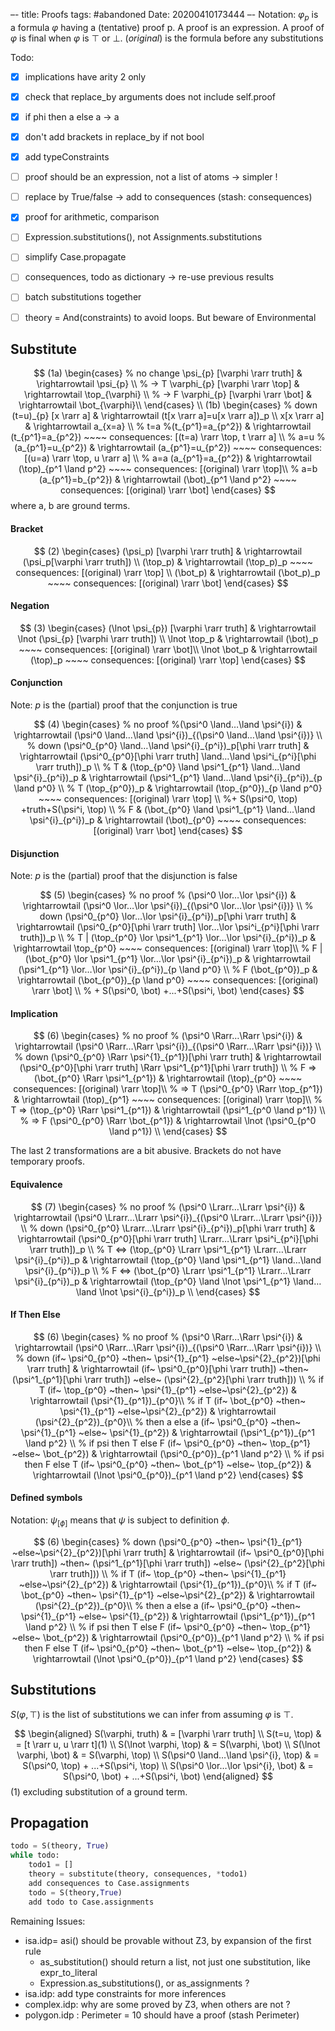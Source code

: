 –-
title: Proofs
tags: #abandoned
Date: 20200410173444
–-
Notation: $\varphi_p$ is a formula $\varphi$ having a (tentative) proof p.  A proof is an expression.  A proof of $\varphi$ is final when $\varphi$ is $\top$ or $\bot$.
$(original)$ is the formula before any substitutions

Todo:
- [x] implications have arity 2 only
- [x] check that replace_by arguments does not include self.proof
- [x] if phi then a else a → a 
- [x] don't add brackets in replace_by if not bool
- [x] add typeConstraints
- [ ] proof should be an expression, not a list of atoms → simpler !
- [ ] replace by True/false → add to consequences (stash: consequences)
- [x] proof for arithmetic, comparison
- [ ] Expression.substitutions(), not Assignments.substitutions
- [ ] simplify Case.propagate

- [ ] consequences, todo as dictionary → re-use previous results
- [ ] batch substitutions together
- [ ] theory = And(constraints) to avoid loops. But beware of Environmental

## Substitute
$$
(1a) \begin{cases}
% no change
\psi_{p} [\varphi \rarr truth]    & \rightarrowtail \psi_{p} \\
% -> T
\varphi_{p} [\varphi \rarr \top] & \rightarrowtail \top_{\varphi} \\
% -> F
\varphi_{p} [\varphi \rarr \bot] & \rightarrowtail \bot_{\varphi}\\
\end{cases} \\
(1b) \begin{cases}
% down
(t=u)_{p} [x \rarr a] & \rightarrowtail (t[x \rarr a]=u[x \rarr a])_p \\
x[x \rarr a] & \rightarrowtail a_{x=a} \\
% t=a
%(t_{p^1}=a_{p^2}) & \rightarrowtail (t_{p^1}=a_{p^2}) ~~~~ consequences: [(t=a) \rarr \top, t \rarr  a] \\
% a=u
%(a_{p^1}=u_{p^2}) & \rightarrowtail (a_{p^1}=u_{p^2}) ~~~~ consequences: [(u=a) \rarr \top, u \rarr a] \\
% a=a
(a_{p^1}=a_{p^2}) & \rightarrowtail (\top)_{p^1 \land p^2}  ~~~~ consequences: [(original) \rarr \top]\\
% a=b
(a_{p^1}=b_{p^2}) & \rightarrowtail (\bot)_{p^1 \land p^2}  ~~~~ consequences: [(original) \rarr \bot]
\end{cases}
$$
where a, b are ground terms. 

#### Bracket
$$
(2) \begin{cases}
(\psi_p) [\varphi \rarr truth]   & \rightarrowtail (\psi_p[\varphi \rarr truth]) \\
(\top_p) & \rightarrowtail (\top_p)_p  ~~~~ consequences: [(original) \rarr \top] \\
(\bot_p) & \rightarrowtail (\bot_p)_p  ~~~~ consequences: [(original) \rarr \bot]
\end{cases} 
$$

#### Negation
$$
(3) \begin{cases}
(\lnot \psi_{p}) [\varphi \rarr truth]    & \rightarrowtail \lnot (\psi_{p} [\varphi \rarr truth]) \\
\lnot \top_p & \rightarrowtail (\bot)_p   ~~~~ consequences: [(original) \rarr \bot]\\
\lnot \bot_p & \rightarrowtail (\top)_p  ~~~~ consequences: [(original) \rarr \top]
\end{cases}
$$

#### Conjunction
Note: $p$ is the (partial) proof that the conjunction is true

$$
(4) \begin{cases}
% no proof
%(\psi^0 \land…\land \psi^{i})    & \rightarrowtail  (\psi^0 \land…\land \psi^{i})_{(\psi^0 \land…\land \psi^{i})} \\
% down
(\psi^0_{p^0} \land…\land \psi^{i}_{p^i})_p[\phi \rarr truth]    & \rightarrowtail 
(\psi^0_{p^0}[\phi \rarr truth] \land…\land \psi^i_{p^i}[\phi \rarr truth])_p \\
% T &
(\top_{p^0} \land \psi^1_{p^1} \land…\land \psi^{i}_{p^i})_p    & \rightarrowtail 
(\psi^1_{p^1} \land…\land \psi^{i}_{p^i})_{p \land p^0} \\
% T
(\top_{p^0})_p    & \rightarrowtail (\top_{p^0})_{p \land p^0}  ~~~~ consequences: [(original) \rarr \top] \\ 
%+ S(\psi^0, \top) +truth+S(\psi^i, \top) \\
% F &
(\bot_{p^0} \land \psi^1_{p^1} \land…\land \psi^{i}_{p^i})_p    & \rightarrowtail 
(\bot)_{p^0} ~~~~ consequences: [(original) \rarr \bot]
\end{cases}
$$

#### Disjunction
Note: $p$ is the (partial) proof that the disjunction is false

$$
(5) \begin{cases}
% no proof
% (\psi^0 \lor…\lor \psi^{i})    & \rightarrowtail (\psi^0 \lor…\lor \psi^{i})_{(\psi^0 \lor…\lor \psi^{i})} \\
% down
(\psi^0_{p^0} \lor…\lor \psi^{i}_{p^i})_p[\phi \rarr truth]    & \rightarrowtail 
(\psi^0_{p^0}[\phi \rarr truth] \lor…\lor \psi^i_{p^i}[\phi \rarr truth])_p \\
% T |
(\top_{p^0} \lor \psi^1_{p^1} \lor…\lor \psi^{i}_{p^i})_p    & \rightarrowtail  
\top_{p^0}  ~~~~ consequences: [(original) \rarr \top]\\
% F |
(\bot_{p^0} \lor \psi^1_{p^1} \lor…\lor \psi^{i}_{p^i})_p    & \rightarrowtail
(\psi^1_{p^1} \lor…\lor \psi^{i}_{p^i})_{p \land p^0} \\
% F
(\bot_{p^0})_p    & \rightarrowtail
(\bot_{p^0})_{p \land p^0} ~~~~ consequences: [(original) \rarr \bot] \\
% + S(\psi^0, \bot) +...+S(\psi^i, \bot)
\end{cases}
$$

#### Implication

$$
(6) \begin{cases}
% no proof
% (\psi^0 \Rarr…\Rarr \psi^{i})    & \rightarrowtail (\psi^0 \Rarr…\Rarr \psi^{i})_{(\psi^0 \Rarr…\Rarr \psi^{i})} \\
% down
(\psi^0_{p^0} \Rarr \psi^{1}_{p^1})[\phi \rarr truth]    & \rightarrowtail 
(\psi^0_{p^0}[\phi \rarr truth] \Rarr \psi^1_{p^1}[\phi \rarr truth]) \\
% F =>
(\bot_{p^0} \Rarr \psi^1_{p^1})    & \rightarrowtail  
(\top)_{p^0}  ~~~~ consequences: [(original) \rarr \top]\\
% => T
(\psi^0_{p^0} \Rarr \top_{p^1})    & \rightarrowtail
(\top)_{p^1}  ~~~~ consequences: [(original) \rarr \top]\\
% T =>
(\top_{p^0} \Rarr \psi^1_{p^1})    & \rightarrowtail  
(\psi^1_{p^0 \land p^1}) \\
% => F
(\psi^0_{p^0} \Rarr \bot_{p^1})    & \rightarrowtail
\lnot (\psi^0_{p^0 \land p^1}) \\
\end{cases}
$$

The last 2 transformations are a bit abusive. Brackets do not have temporary proofs.

#### Equivalence
$$
(7) \begin{cases}
% no proof
% (\psi^0 \Lrarr…\Lrarr \psi^{i})   & \rightarrowtail (\psi^0 \Lrarr…\Lrarr \psi^{i})_{(\psi^0 \Lrarr…\Lrarr \psi^{i})} \\
% down
(\psi^0_{p^0} \Lrarr…\Lrarr \psi^{i}_{p^i})_p[\phi \rarr truth]    & \rightarrowtail 
(\psi^0_{p^0}[\phi \rarr truth] \Lrarr…\Lrarr \psi^i_{p^i}[\phi \rarr truth])_p \\
% T ⇔
(\top_{p^0} \Lrarr \psi^1_{p^1} \Lrarr…\Lrarr \psi^{i}_{p^i})_p    & \rightarrowtail  
(\top_{p^0} \land \psi^1_{p^1} \land…\land \psi^{i}_{p^i})_p \\
% F ⇔
(\bot_{p^0} \Lrarr \psi^1_{p^1} \Lrarr…\Lrarr \psi^{i}_{p^i})_p    & \rightarrowtail
(\top_{p^0} \land \lnot \psi^1_{p^1} \land…\land \lnot \psi^{i}_{p^i})_p \\
\end{cases}
$$

#### If Then Else

$$
(6) \begin{cases}
% no proof
% (\psi^0 \Rarr…\Rarr \psi^{i})    & \rightarrowtail (\psi^0 \Rarr…\Rarr \psi^{i})_{(\psi^0 \Rarr…\Rarr \psi^{i})} \\
% down
(if~ \psi^0_{p^0} ~then~ \psi^{1}_{p^1} ~else~\psi^{2}_{p^2})[\phi \rarr truth]    & \rightarrowtail 
(if~ \psi^0_{p^0}[\phi \rarr truth]) ~then~ (\psi^1_{p^1}[\phi \rarr truth]) ~else~ (\psi^{2}_{p^2}[\phi \rarr truth])) \\
% if T
(if~ \top_{p^0} ~then~ \psi^{1}_{p^1} ~else~\psi^{2}_{p^2})    & \rightarrowtail  
(\psi^{1}_{p^1})_{p^0}\\
% if T
(if~ \bot_{p^0} ~then~ \psi^{1}_{p^1} ~else~\psi^{2}_{p^2})    & \rightarrowtail
(\psi^{2}_{p^2})_{p^0}\\
% then a else a
(if~ \psi^0_{p^0} ~then~ \psi^{1}_{p^1} ~else~ \psi^{1}_{p^2})    & \rightarrowtail  
(\psi^1_{p^1})_{p^1 \land p^2} \\
% if psi then T else F
(if~ \psi^0_{p^0} ~then~ \top_{p^1} ~else~ \bot_{p^2})    & \rightarrowtail
(\psi^0_{p^0})_{p^1 \land p^2} \\
% if psi then F else T
(if~ \psi^0_{p^0} ~then~ \bot_{p^1} ~else~ \top_{p^2})    & \rightarrowtail
(\lnot \psi^0_{p^0})_{p^1 \land p^2}
\end{cases}
$$

#### Defined symbols
Notation: $\psi_{[\phi]}$ means that $\psi$ is subject to definition $\phi$.

$$
(6) \begin{cases}
% down
(\psi^0_{p^0} ~then~ \psi^{1}_{p^1} ~else~\psi^{2}_{p^2})[\phi \rarr truth]    & \rightarrowtail 
(if~ \psi^0_{p^0}[\phi \rarr truth]) ~then~ (\psi^1_{p^1}[\phi \rarr truth]) ~else~ (\psi^{2}_{p^2}[\phi \rarr truth])) \\
% if T
(if~ \top_{p^0} ~then~ \psi^{1}_{p^1} ~else~\psi^{2}_{p^2})    & \rightarrowtail  
(\psi^{1}_{p^1})_{p^0}\\
% if T
(if~ \bot_{p^0} ~then~ \psi^{1}_{p^1} ~else~\psi^{2}_{p^2})    & \rightarrowtail
(\psi^{2}_{p^2})_{p^0}\\
% then a else a
(if~ \psi^0_{p^0} ~then~ \psi^{1}_{p^1} ~else~ \psi^{1}_{p^2})    & \rightarrowtail  
(\psi^1_{p^1})_{p^1 \land p^2} \\
% if psi then T else F
(if~ \psi^0_{p^0} ~then~ \top_{p^1} ~else~ \bot_{p^2})    & \rightarrowtail
(\psi^0_{p^0})_{p^1 \land p^2} \\
% if psi then F else T
(if~ \psi^0_{p^0} ~then~ \bot_{p^1} ~else~ \top_{p^2})    & \rightarrowtail
(\lnot \psi^0_{p^0})_{p^1 \land p^2}
\end{cases}
$$
## Substitutions
$S(\varphi, \top)$ is the list of substitutions we can infer from assuming $\varphi$ is $\top$.

$$
\begin{aligned}
S(\varphi, truth) & = [\varphi \rarr truth] \\
S(t=u, \top) & = [t \rarr u, u \rarr t](1) \\
S(\lnot \varphi, \top) & = S(\varphi, \bot) \\
S(\lnot \varphi, \bot) & = S(\varphi, \top) \\
S(\psi^0 \land…\land \psi^{i}, \top) & = S(\psi^0, \top) + ...+S(\psi^i, \top) \\
S(\psi^0 \lor…\lor \psi^{i}, \bot) & = S(\psi^0, \bot) + ...+S(\psi^i, \bot)
\end{aligned}
$$
(1) excluding substitution of a ground term.

## Propagation

```py
todo = S(theory, True)
while todo:
    todo1 = []
    theory = substitute(theory, consequences, *todo1)
    add consequences to Case.assignments
    todo = S(theory,True)
    add todo to Case.assignments
```

Remaining Issues:
* isa.idp= asi() should be provable without Z3, by expansion of the first rule
    * as_substitution() should return a list, not just one substitution, like expr_to_literal
    * Expression.as_substitutions(), or as_assignments ?
* isa.idp: add type constraints for more inferences
* complex.idp: why are some proved by Z3, when others are not ?
* polygon.idp : Perimeter = 10 should have a proof (stash Perimeter)

